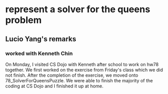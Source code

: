 # represent a solver for the queens problem
## Lucio Yang's remarks
### worked with Kenneth Chin
On Monday, I visited CS Dojo with Kenneth after school to work on hw78 together. We first worked on the exercise from Friday's class which we did not finish. After the completion of the exercise, we moved onto 78_SolverForQueensPuzzle. We were able to finish the majority of the coding at CS Dojo and I finished it up at home. 
